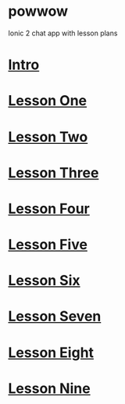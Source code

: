 # powwow

Ionic 2 chat app with lesson plans

# [Intro](https://github.com/lathonez/powwow/blob/lesson-one/lessons/ZERO.md)
# [Lesson One](https://github.com/lathonez/powwow/blob/lesson-one/lessons/ONE.md)
# [Lesson Two](https://github.com/lathonez/powwow/blob/lesson-two/lessons/TWO.md)
# [Lesson Three](https://github.com/lathonez/powwow/blob/lesson-three/lessons/THREE.md)
# [Lesson Four](https://github.com/lathonez/powwow/blob/lesson-four/lessons/FOUR.md)
# [Lesson Five](https://github.com/lathonez/powwow/blob/lesson-five/lessons/FIVE.md)
# [Lesson Six](https://github.com/lathonez/powwow/blob/lesson-six/lessons/SIX.md)
# [Lesson Seven](https://github.com/lathonez/powwow/blob/lesson-seven/lessons/SEVEN.md)
# [Lesson Eight](https://github.com/lathonez/powwow/blob/lesson-eight/lessons/EIGHT.md)
# [Lesson Nine](https://github.com/lathonez/powwow/blob/lesson-eight/lessons/NINE.md)

